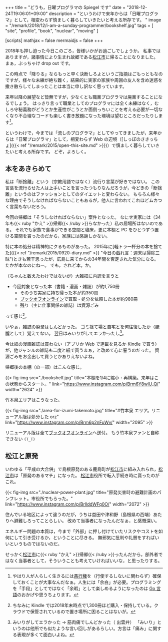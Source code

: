 +++
title = "どうも，日曜プログラマの Spiegel です"
date = "2018-12-24T19:06:01+09:00"
description = "というわけで来年からは「日曜プログラマ」として，相変わらず慎ましく暮らしていきたいと考える所存です。 "
image = "/remark/2018/12/i-am-a-sunday-programmer/bookshelf.jpg"
tags = [ "site", "profile", "book", "nuclear", "moving" ]

[scripts]
  mathjax = false
  mermaidjs = false
+++

2018年も押し迫った今日このごろ，皆様いかがお過ごしでしょうか。
私事ではありますが，諸事情により生まれ故郷である[松江市]に帰ることになりました。
まぁ，ぶっちゃけ drop out です。

この時点で「降りる」ならもっと早く決断しろよというご指摘はごもっともなのですが，様々な未練が絶ち難く，結果的に実家の家族や周囲の友人を含め迷惑を撒き散らしてしまったことは本当に申し訳なく思っています。

来年以降の展望など皆無ですが，少なくとも職業プログラマは廃業することになるでしょう。
はっきり言って職業としてのプログラマには全く未練はなく，むしろ守秘義務がどうとか生産性がこうとか面倒っちいことを考える必要が一切なくなり不合理なコードも楽しく書き放題になった環境は望むところだったりします[^diy1]。

[^diy1]: やはり人が人らしく生きるには[愚行権](http://www.mhatta.org/wp/2018/12/05/thoughts-on-child-porn-regulation/ "児童ポルノの表現規制に関する考え方のスケッチ – mhatta's mumbo jumbo")を（行使するしないに関わらず）確保しておくことが大事なんだなぁ。人生には「余白」が必要。プログラミングを「手段」としてではなく「余暇」として楽しめるようになったのは [Go 言語]のおかげや思うちょります。

というわけで，今までは「流しのプログラマ」としてやってきましたが，来年からは「日曜プログラマ」として，相変わらず Web の辺境（[しっぽのさきっちょ]({{< ref "/remark/2015/open-this-site.md" >}})）で慎ましく暮らしていきたいと考える所存です。
どぞ，よろしく。

## 本をあきらめて

私は「断捨離」という（宗教用語ではなく）流行り言葉が好きではない。
この言葉を流行らせた人は上手いことを言ったつもりなんだろうが，今どきの「断捨離」というのはファッションとしてのダイエットと変わらない。
もちろん様々な理由でそうしなければならないこともあるが，他人に言われてこれほどムカつく言葉もないだろう。

今回の帰郷は「そうしなければならない」案件となった。
なにせ実家には（34年も{{< ruby "かえ" >}}帰郷{{< /ruby >}}らなかった）私の居場所はないのである。
それでも家族で食事ができる空間と寝床，更に本棚と PC をひとつずつ置ける空間を貰ったのだから，家族には感謝しかない。

特に本の処分は精神的にクるものがあった。
2015年に[軽トラ一杯分の本を捨てた]({{< ref "/remark/2015/0920-diary.md" >}} "今日の戯れ言：週末は掃除三昧")ときも若干思ったが，広島に来てからの34年間を否定された気分になる。
たかが本なのにねー。
でも，されど本，か。

（ちゃんと数えたわけではないが）大雑把に内訳を言うと

- 今回対象となった本（書籍・漫画・雑誌）が約1,750冊
    - そのうち実家に持ち帰った本が約350冊
    - [ブックオフオンライン]で買取・処分を依頼した本が約980冊
    - 残り（主に仕事関係の雑誌）は資源ごみ

って感じ[^kdl1]。

[^kdl1]: ちなみに Kindle では2018年末時点で1,300冊ほど購入・保持している。クラウドで保管されているので置き場所に困ることはないが。

いやぁ，雑誌の廃棄はしんどかった。
ゴミ捨て場と自宅とを何往復したか（朦朧として）覚えてない。
翌日はみいりがしてエラかったし[^ib1]。

[^ib1]: みいりがしてエラかった → 筋肉痛でしんどかった（ 出雲弁） 「みいり」というのは他所でも似たような言い回しがあるらしい。方言は「痛み」に関する表現が多くて面白いよね。

今は紙の漫画雑誌は買わない（アプリか Web で連載を見るか Kindle で買う）が，他ジャンルの雑誌も二度と紙で買うまぁ，と改めて心に誓うのだった。
資源ごみをお金出して買うとかありえないよね。

帰郷後の本棚（の一部）はこんな感じ。

{{< fig-img src="./bookshelf.jpg" title="本棚を1/4に縮小・再構築。来年はこの状態からスタート。" link="https://www.instagram.com/p/Brm6Y8wlU_Q/" width="2624" >}}

竹本泉エリアはこうなった。

{{< fig-img src="./area-for-izumi-takemoto.jpg" title="#竹本泉 エリア。リニューアル版は処分した orz" link="https://www.instagram.com/p/Brm6p2nFuWv/" width="2095" >}}

リニューアル版は全て[ブックオフオンライン]へ送付。
もう竹本泉ファンと自称できない `(T_T)`

## 松江と原発

いわゆる「平成の大合併」で島根原発のある鹿島町が[松江市]に組み入れられ，[松江市]は「原発のあるマチ」になった。
[松江市]役所で転入手続き時に貰ったのがこれ。

{{< fig-img src="./nuclear-power-plant.jpg" title="原発災害時の避難計画のパンフレット。市役所でもらった。" link="https://www.instagram.com/p/BrllddWFq0O/" width="2072" >}}

住んでいる地区によって違うのだが，うちは益田や津和野（島根県の西端）あたりへ避難しろってことらしい。
改めて当事者になったんだなぁ，と感慨深い。

エネルギー問題の本質は，今まで「外部」に押し付けていたリスクやコストを如何にして引き受けるか，ということに尽きる。
無邪気に批判や礼賛をすればいいというものではないのだ。

せっかく[松江市]に{{< ruby "かえ" >}}帰郷{{< /ruby >}}ったんだから，部外者ではなく当事者として，そういうことも考えていければいいな，と思ったりする。

[松江市]: http://www.city.matsue.shimane.jp/
[ブックオフオンライン]: https://www.bookoffonline.co.jp/ "ブックオフオンライン 中古/新品の本・漫画（まんが）、コミック・CD・DVD・ゲームをまとめて購入＆まとめて買取"
[Go 言語]: https://golang.org/ "The Go Programming Language"
